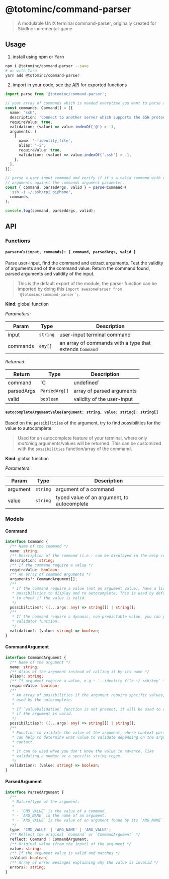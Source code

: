 <!-- markdownlint-disable MD029 -->
# @totominc/command-parser

> A modulable UNIX terminal command-parser, originally created for SkidInc incremental-game.

## Usage

1. install using npm or Yarn

```bash
npm i @totominc/command-parser --save
# or with Yarn
yarn add @totominc/command-parser
```

2. import in your code, see [the API](#API) for exported functions

```typescript
import parse from '@totominc/command-parser';

// your array of commands which is needed everytime you want to parse an input.
const commands: Command[] = [{
  name: 'ssh',
  description: 'connect to another server which supports the SSH protocol',
  requireValue: true,
  validation: (value) => value.indexOf('@') > -1,
  arguments: [
    {
      name: '--identity_file',
      alias: '-i',
      requireValue: true,
      validation: (value) => value.indexOf('.ssh') > -1,
    },
  ],
}];

// parse a user-input command and verify if it's a valid command with valid
// arguments against the commands argument parameter.
const { command, parsedArgs, valid } = parse<Command>(
  'ssh -i ~/.ssh/rpi pi@home',
  commands,
);

console.log(command, parsedArgs, valid);
```

## API

### Functions

#### `parser<C>(input, commands): { command, parsedArgs, valid }`

Parse user-input, find the command and extract arguments. Test the validity
of arguments and of the command value. Return the command found, parsed
arguments and validity of the input.

> This is the default export of the module, the parser function can be imported by doing this `import awesomeParser from '@totominc/command-parser';`.

**Kind**: global function  

*Parameters:*

| Param    | Type     | Description                                             |
| -------- | -------- | ------------------------------------------------------- |
| input    | `string` | user-input terminal command                             |
| commands | `any[]`  | an array of commands with a type that extends `Command` |

*Returned:*

| Return     | Type            | Description                                            |
| ---------- | --------------- | ------------------------------------------------------ |
| command    | `C | undefined` | return the command found (or `undefined` if not found) |
| parsedArgs | `ParsedArg[]`   | array of parsed arguments                              |
| valid      | `boolean`       | validity of the user-input                             |

#### `autocompleteArgumentValue(argument: string, value: string): string[]`

Based on the `possibilities` of the argument, try to find possibilities for
the value to autocomplete.

> Used for an autocomplete feature of your terminal, where only *matching* arguments/values will be returned. This can be customized with the `possibilities` function/array of the command.

**Kind**: global function  

*Parameters:*

| Param    | Type     | Description                                 |
| -------- | -------- | ------------------------------------------- |
| argument | `string` | argument of a command                       |
| value    | `string` | typed value of an argument, to autocomplete |

### Models

#### Command

```typescript
interface Command {
  /** Name of the command */
  name: string;
  /** Description of the command (i.e.: can be displayed in the help command) */
  description: string;
  /** If the command require a value */
  requireValue: boolean;
  /** An array of command arguments */
  arguments?: CommandArgument[];
  /**
   * If the command require a value (not an argument value), have a list of
   * possibilities to display and to autocomplete. This is used by default
   * to check if the value is valid.
   */
  possibilities?: ((...args: any) => string[]) | string[];
  /**
   * If the command require a dynamic, non-predictable value, you can pass a
   * validator function.
   */
  validation?: (value: string) => boolean;
}
```

#### CommandArgument

```typescript
interface CommandArgument {
  /** Name of the argument */
  name: string;
  /** Alias of the argument instead of calling it by its name */
  alias?: string;
  /** If argument require a value, e.g.: `--identity_file ~/.ssh/key` */
  requireValue: boolean;
  /**
   * An array of possibilities if the argument require specific values, mostly
   * used by the autocomplete.
   *
   * If `valueValidation` function is not present, it will be used to determine
   * if the argument is valid.
   */
  possibilities?: ((...args: any) => string[]) | string[];
  /**
   * Function to validate the value of the argument, where context parameter
   * can help to determine what value to validate depending on the arguments
   * context.
   *
   * It can be used when you don't know the value in advance, like
   * validating a number or a specific string regex.
   */
  validation?: (value: string) => boolean;
}
```

#### ParsedArgument

```typescript
interface ParsedArgument {
  /**
   * Nature/type of the argument:
   *
   * - `CMD_VALUE` is the value of a command.
   * - `ARG_NAME` is the name of an argument.
   * - `ARG_VALUE` is the value of an argument found by its `ARG_NAME`.
   */
  type: 'CMD_VALUE' | 'ARG_NAME' | 'ARG_VALUE';
  /** Reflect the original `Command` or `CommandArgument` */
  reflect: Command | CommandArgument;
  /** Original value (from the input) of the argument */
  value: string;
  /** If the argument value is valid and matches */
  isValid: boolean;
  /** Array of error messages explaining why the value is invalid */
  errors?: string;
}
```

